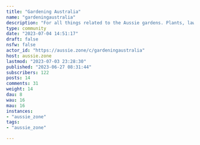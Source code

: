 ```yaml
---
title: "Gardening Australia" 
name: "gardeningaustralia"
description: "For all things related to the Aussie gardens. Plants, lawns, ugly fences, bare patches. Please follow the instance rules and keep discussions civil and respectful. "
type: community
date: "2023-07-04 14:51:17"
draft: false
nsfw: false
actor_id: "https://aussie.zone/c/gardeningaustralia"
host: aussie.zone
lastmod: "2023-07-03 23:28:30"
published: "2023-06-27 08:31:44"
subscribers: 122
posts: 14
comments: 31
weight: 14
dau: 8
wau: 16
mau: 16
instances:
- "aussie_zone"
tags: 
- "aussie_zone"

---
```

